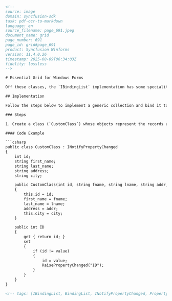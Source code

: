 ```html
<!-- 
source: image
domain: syncfusion-sdk
task: pdf-ocr-to-markdown
language: en
source_filename: page_691.jpeg
document_name: grid
page_number: 691
page_id: grid#page_691
product: Syncfusion Winforms
version: 11.4.0.26
timestamp: 2025-08-09T06:34:03Z
fidelity: lossless
-->

# Essential Grid for Windows Forms

Off these classes, the `IBindingList` implementation has some specialities. The `BindingList<T>` automatically raises `ListChanged` event when the `INotifyPropertyChanged.PropertyChanged` event is raised in a child object. It also raises it when items are added or removed. When you implement custom collection and want the grid to react to changes in the data source, you should implement `IBindingList` and raise `ListChanged` events.

## Implementation

Follow the steps below to implement a generic collection and bind it to our grouping grid control. This implementation uses `BindingList<T>` class.

### Steps

1. Create a class (`CustomClass`) whose objects represent the records and properties represent the record fields. This class implements `INotifyPropertyChanged` interface in order to trigger the grid to react to changes in the list.

#### Code Example

```csharp
public class CustomClass : INotifyPropertyChanged
{
    int id;
    string first_name;
    string last_name;
    string address;
    string city;

    public CustomClass(int id, string fname, string lname, string addr, string city)
    {
        this.id = id;
        first_name = fname;
        last_name = lname;
        address = addr;
        this.city = city;
    }

    public int ID
    {
        get { return id; }
        set
        {
            if (id != value)
            {
                id = value;
                RaisePropertyChanged("ID");
            }
        }
    }
}
```
```html
<!-- tags: [IBindingList, BindingList, INotifyPropertyChanged, Property Changed Event, CustomCollection, Grid Control, Grouping, Windows Forms] keywords: [BindingList<T>, ListChanged, INotifyPropertyChanged.PropertyChanged, RaisesPropertyChangedEvent, CustomClass, Data Binding] -->
```